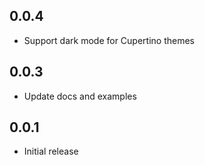 ## 0.0.4

* Support dark mode for Cupertino themes

## 0.0.3

* Update docs and examples

## 0.0.1

* Initial release